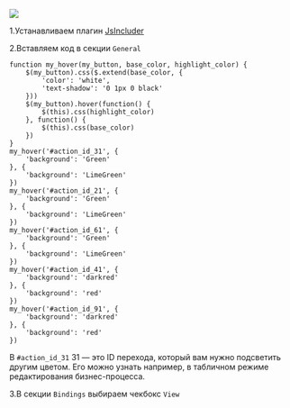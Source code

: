 ![](http://myjira.biz-apps.ru/wp-content/uploads/2016/09/Screenshot_3.png)

1.Устанавливаем плагин [JsIncluder](https://marketplace.atlassian.com/plugins/ru.mail.jira.plugins.jsincluder/server/overview)

2.Вставляем код в секции `General`

~~~~
function my_hover(my_button, base_color, highlight_color) {
    $(my_button).css($.extend(base_color, {
        'color': 'white',
        'text-shadow': '0 1px 0 black'
    }))
    $(my_button).hover(function() {
        $(this).css(highlight_color)
    }, function() {
        $(this).css(base_color)
    })
}
my_hover('#action_id_31', {
    'background': 'Green'
}, {
    'background': 'LimeGreen'
})
my_hover('#action_id_21', {
    'background': 'Green'
}, {
    'background': 'LimeGreen'
})
my_hover('#action_id_61', {
    'background': 'Green'
}, {
    'background': 'LimeGreen'
})
my_hover('#action_id_41', {
    'background': 'darkred'
}, {
    'background': 'red'
})
my_hover('#action_id_91', {
    'background': 'darkred'
}, {
    'background': 'red'
})
~~~~
В `#action_id_31` 31 — это ID перехода, который вам нужно подсветить другим цветом. Его можно узнать например, в табличном режиме редактирования бизнес-процесса.

3.В секции `Bindings` выбираем чекбокс `View`
